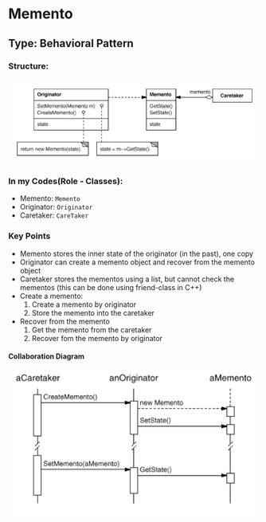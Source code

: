 # Memento

## Type: Behavioral Pattern

### Structure:
<img src="./memento_1.png"/>

### In my Codes(Role - Classes):
- Memento: `Memento`
- Originator: `Originator`
- Caretaker: `CareTaker`

### Key Points
- Memento stores the inner state of the originator (in the past), one copy
- Originator can create a memento object and recover from the memento object
- Caretaker stores the mementos using a list, but cannot check the mementos 
  (this can be done using friend-class in C++)
- Create a memento:
    1. Create a memento by originator
    2. Store the memento into the caretaker
- Recover from the memento
    1. Get the memento from the caretaker
    2. Recover fom the memento by originator
#### Collaboration Diagram
<img src="./memento_2.png"/>